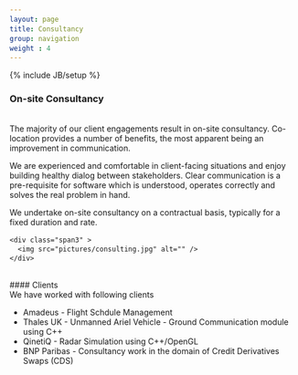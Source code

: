 ```yaml
---
layout: page
title: Consultancy
group: navigation
weight : 4
---
```

{% include JB/setup %}


<div class="row">
    <div class="span7">
      <h3>On-site Consultancy</h3>
      <p><br>The majority of our client engagements result in on-site consultancy. Co-location provides a number of benefits, the most apparent being an improvement in communication.</p>
      <p>We are experienced and comfortable in client-facing situations and enjoy building healthy dialog between stakeholders. Clear communication is a pre-requisite for software which is understood, operates correctly and solves the real problem in hand. </p>
      <p>We undertake on-site consultancy on a contractual basis, typically for a fixed duration and rate.</p>
    </div>

    <div class="span3" >
      <img src="pictures/consulting.jpg" alt="" />
    </div>
</div>


<br>
#### Clients
<br>
We have worked with following clients
<br>

* Amadeus - Flight Schdule Management
* Thales UK - Unmanned Ariel Vehicle - Ground Communication module using C++
* QinetiQ - Radar Simulation using C++/OpenGL
* BNP Paribas - Consultancy work in the domain of Credit Derivatives Swaps (CDS)